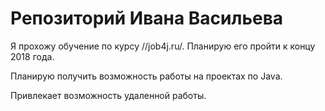 # Репозиторий Ивана Васильева	

Я прохожу обучение по курсу //job4j.ru/. Планирую его пройти к концу 2018 года.

Планирую получить возможность работы на проектах по Java.

Привлекает возможность удаленной работы.